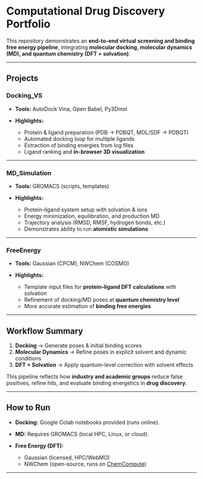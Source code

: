 # Computational Drug Discovery Portfolio

This repository demonstrates an **end-to-end virtual screening and binding free energy pipeline**, integrating **molecular docking, molecular dynamics (MD), and quantum chemistry (DFT + solvation)**.

---

## Projects

### Docking_VS

* **Tools:** AutoDock Vina, Open Babel, Py3Dmol
* **Highlights:**

  * Protein & ligand preparation (PDB → PDBQT, MOL/SDF → PDBQT)
  * Automated docking loop for multiple ligands
  * Extraction of binding energies from log files
  * Ligand ranking and **in-browser 3D visualization**

---

### MD\_Simulation

* **Tools:** GROMACS (scripts, templates)
* **Highlights:**

  * Protein–ligand system setup with solvation & ions
  * Energy minimization, equilibration, and production MD
  * Trajectory analysis (RMSD, RMSF, hydrogen bonds, etc.)
  * Demonstrates ability to run **atomistic simulations**

---

### FreeEnergy

* **Tools:** Gaussian (CPCM), NWChem (COSMO)
* **Highlights:**

  * Template input files for **protein–ligand DFT calculations** with solvation
  * Refinement of docking/MD poses at **quantum chemistry level**
  * More accurate estimation of **binding free energies**

---

## Workflow Summary

1. **Docking** → Generate poses & initial binding scores
2. **Molecular Dynamics** → Refine poses in explicit solvent and dynamic conditions
3. **DFT + Solvation** → Apply quantum-level correction with solvent effects

This pipeline reflects how **industry and academic groups** reduce false positives, refine hits, and evaluate binding energetics in **drug discovery**.

---

## How to Run

* **Docking:** Google Colab notebooks provided (runs online).
* **MD:** Requires GROMACS (local HPC, Linux, or cloud).
* **Free Energy (DFT):**

  * Gaussian (licensed, HPC/WebMO)
  * NWChem (open-source, runs on [ChemCompute](https://chemcompute.org))

---

